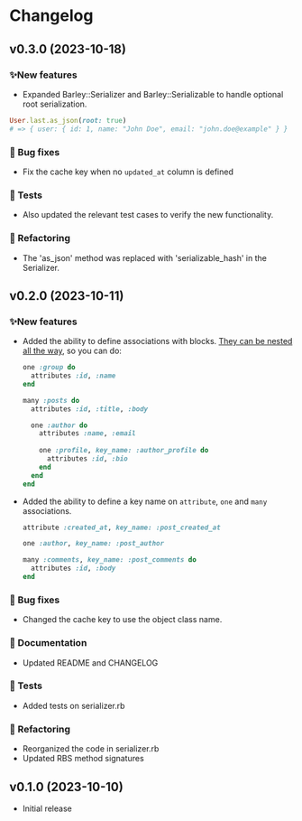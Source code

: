 # Changelog

## v0.3.0 (2023-10-18)
### ✨New features
- Expanded Barley::Serializer and Barley::Serializable to handle optional root serialization.
```ruby
User.last.as_json(root: true)
# => { user: { id: 1, name: "John Doe", email: "john.doe@example" } }
```
### 🐛 Bug fixes
- Fix the cache key when no `updated_at` column is defined
### 🧪 Tests
- Also updated the relevant test cases to verify the new functionality.
### 🧹 Refactoring
- The 'as_json' method was replaced with 'serializable_hash' in the Serializer.

## v0.2.0 (2023-10-11)
### ✨New features
- Added the ability to define associations with blocks. [They can be nested all the way](https://github.com/MoskitoHero/barley#associations-with-blocks), so you can do:
  ```ruby
  one :group do
    attributes :id, :name
  end
  ```

  ```ruby
  many :posts do
    attributes :id, :title, :body
  
    one :author do
      attributes :name, :email
 
      one :profile, key_name: :author_profile do
        attributes :id, :bio
      end
    end
  end
  ```
- Added the ability to define a key name on `attribute`, `one` and `many` associations.
  ```ruby
  attribute :created_at, key_name: :post_created_at

  one :author, key_name: :post_author

  many :comments, key_name: :post_comments do
    attributes :id, :body
  end
  ```
### 🐛 Bug fixes
- Changed the cache key to use the object class name.

### 📝 Documentation
- Updated README and CHANGELOG

### 🧪 Tests
- Added tests on serializer.rb

### 🧹 Refactoring
- Reorganized the code in serializer.rb
- Updated RBS method signatures

## v0.1.0 (2023-10-10)
- Initial release
